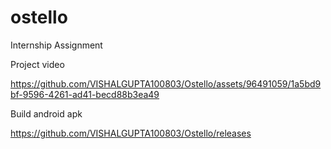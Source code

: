 # ostello

Internship Assignment

Project video


https://github.com/VISHALGUPTA100803/Ostello/assets/96491059/1a5bd9bf-9596-4261-ad41-becd88b3ea49









Build android apk


https://github.com/VISHALGUPTA100803/Ostello/releases































